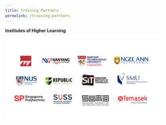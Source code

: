 ```yaml
---
title: Training Partners
permalink: /training-partners
---
```

**Institutes of Higher Learning**
![Alt text for image on Isomer site](/images/AICAC.png)